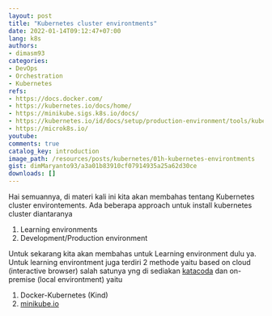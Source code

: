 ```yaml
---
layout: post
title: "Kubernetes cluster environtments"
date: 2022-01-14T09:12:47+07:00
lang: k8s
authors:
- dimasm93
categories:
- DevOps
- Orchestration
- Kubernetes
refs: 
- https://docs.docker.com/
- https://kubernetes.io/docs/home/
- https://minikube.sigs.k8s.io/docs/
- https://kubernetes.io/id/docs/setup/production-environment/tools/kubeadm/install-kubeadm/
- https://microk8s.io/
youtube: 
comments: true
catalog_key: introduction
image_path: /resources/posts/kubernetes/01h-kubernetes-environtments
gist: dimMaryanto93/a3a01b83910cf07914935a25a62d30ce
downloads: []
---
```


Hai semuannya, di materi kali ini kita akan membahas tentang Kubernetes cluster environtements. Ada beberapa approach untuk install kubernetes cluster diantaranya

1. Learning environments
2. Development/Production environment

<!--more-->

Untuk sekarang kita akan membahas untuk Learning environment dulu ya. Untuk learning environtment juga terdiri 2 methode yaitu based on cloud (interactive browser) salah satunya yng di sediakan [katacoda](https://www.katacoda.com/courses/kubernetes) dan on-premise (local environtment) yaitu

1. Docker-Kubernetes (Kind)
2. [minikube.io](https://minikube.sigs.k8s.io/docs/)